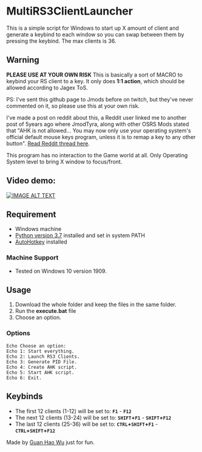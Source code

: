 # MultiRS3ClientLauncher

This is a simple script for Windows to start up X amount of client and generate a keybind to each window so you can swap between them by pressing the keybind.
The max clients is 36.

## Warning
**PLEASE USE AT YOUR OWN RISK** 
This is basically a sort of MACRO to keybind your RS client to a key. 
It only does **1:1 action**, which should be allowed according to Jagex ToS.

PS: I've sent this github page to Jmods before on twitch, but they've never commented on it, so please use this at your own risk.


I've made a post on reddit about this, a Reddit user linked me to another post of 5years ago where JmodTyra, along with other OSRS Mods stated that "AHK is not allowed... You may now only use your operating system's official default mouse keys program, unless it is to remap a key to any other button". [Read Reddit thread here](https://www.reddit.com/r/runescape/comments/rtzax9/can_a_jmod_please_confirm_if_this_tool_doesnt/).

This program has no interaction to the Game world at all. Only Operating System level to bring X window to focus/front.

## Video demo:
[![IMAGE ALT TEXT](http://img.youtube.com/vi/k8eRO7Cnh6g/0.jpg)](http://www.youtube.com/watch?v=k8eRO7Cnh6g "RuneScape Simple Multiclient tool demo")


## Requirement
* Windows machine
* [Python version 3.7](https://www.python.org/downloads/) installed and set in system PATH
* [AutoHotkey](https://www.autohotkey.com/) installed

### Machine Support
* Tested on Windows 10 version 1909.

## Usage
 1. Download the whole folder and keep the files in the same folder.
 2. Run the **execute.bat** file
 3. Choose an option.
 
### Options
```batch
Echo Choose an option:
Echo 1: Start everything.
Echo 2: Launch RS3 Clients.
Echo 3: Generate PID File.
Echo 4: Create AHK script.
Echo 5: Start AHK script.
Echo 6: Exit.
```
 
## Keybinds
* The first 12 clients (1-12) will be set to: **`F1`** - **`F12`**
* The next 12 clients (13-24) will be set to: **`SHIFT`+`F1`** - **`SHIFT`+`F12`**
* The last 12 clients (25-36) will be set to: **`CTRL`+`SHIFT`+`F1`** - **`CTRL`+`SHIFT`+`F12`**

Made by [Guan Hao Wu](https://github.com/guanhaowu) just for fun.
